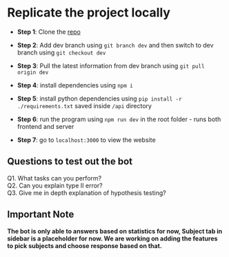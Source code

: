 # Replicate the project locally
- **Step 1**: Clone the [repo](https://github.com/samsoncn/theguide)
- **Step 2**: Add dev branch using `git branch dev` and then switch to dev branch using `git checkout dev`
- **Step 3**: Pull the latest information from dev branch using `git pull origin dev`
- **Step 4**: install dependencies using `npm i` 
- **Step 5**: install python dependencies using `pip install -r ./requirements.txt` saved inside `/api` directory 

- **Step 6**: run the program using `npm run dev` in the root folder - runs both frontend and server 
- **Step 7**: go to `localhost:3000` to view the website 

## Questions to test out the bot
Q1. What tasks can you perform?\
Q2. Can you explain type II error?\
Q3. Give me in depth explanation of hypothesis testing?

## Important Note
**The bot is only able to answers based on statistics for now, Subject tab in sidebar is a placeholder for now. We are working on adding the features to pick subjects and choose response based on that.**

